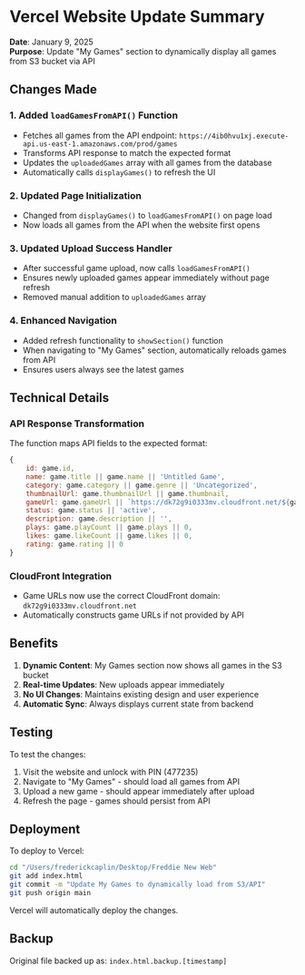 # Vercel Website Update Summary

**Date**: January 9, 2025  
**Purpose**: Update "My Games" section to dynamically display all games from S3 bucket via API

## Changes Made

### 1. Added `loadGamesFromAPI()` Function
- Fetches all games from the API endpoint: `https://4ib0hvu1xj.execute-api.us-east-1.amazonaws.com/prod/games`
- Transforms API response to match the expected format
- Updates the `uploadedGames` array with all games from the database
- Automatically calls `displayGames()` to refresh the UI

### 2. Updated Page Initialization
- Changed from `displayGames()` to `loadGamesFromAPI()` on page load
- Now loads all games from the API when the website first opens

### 3. Updated Upload Success Handler
- After successful game upload, now calls `loadGamesFromAPI()`
- Ensures newly uploaded games appear immediately without page refresh
- Removed manual addition to `uploadedGames` array

### 4. Enhanced Navigation
- Added refresh functionality to `showSection()` function
- When navigating to "My Games" section, automatically reloads games from API
- Ensures users always see the latest games

## Technical Details

### API Response Transformation
The function maps API fields to the expected format:
```javascript
{
    id: game.id,
    name: game.title || game.name || 'Untitled Game',
    category: game.category || game.genre || 'Uncategorized',
    thumbnailUrl: game.thumbnailUrl || game.thumbnail,
    gameUrl: game.gameUrl || `https://dk72g9i0333mv.cloudfront.net/${game.id}/index.html`,
    status: game.status || 'active',
    description: game.description || '',
    plays: game.playCount || game.plays || 0,
    likes: game.likeCount || game.likes || 0,
    rating: game.rating || 0
}
```

### CloudFront Integration
- Game URLs now use the correct CloudFront domain: `dk72g9i0333mv.cloudfront.net`
- Automatically constructs game URLs if not provided by API

## Benefits

1. **Dynamic Content**: My Games section now shows all games in the S3 bucket
2. **Real-time Updates**: New uploads appear immediately
3. **No UI Changes**: Maintains existing design and user experience
4. **Automatic Sync**: Always displays current state from backend

## Testing

To test the changes:
1. Visit the website and unlock with PIN (477235)
2. Navigate to "My Games" - should load all games from API
3. Upload a new game - should appear immediately after upload
4. Refresh the page - games should persist from API

## Deployment

To deploy to Vercel:
```bash
cd "/Users/frederickcaplin/Desktop/Freddie New Web"
git add index.html
git commit -m "Update My Games to dynamically load from S3/API"
git push origin main
```

Vercel will automatically deploy the changes.

## Backup

Original file backed up as: `index.html.backup.[timestamp]`
